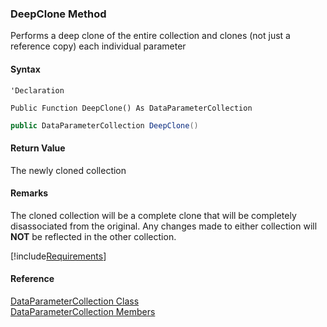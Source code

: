 ﻿### DeepClone Method

Performs a deep clone of the entire collection and clones (not just a reference copy) each individual parameter

#### Syntax

```vbnet
'Declaration

Public Function DeepClone() As DataParameterCollection
```

```csharp
public DataParameterCollection DeepClone()
```

#### Return Value

The newly cloned collection

#### Remarks

The cloned collection will be a complete clone that will be completely disassociated from the original. Any changes made to either collection will **NOT** be reflected in the other collection.

[!include[Requirements](../partials/requirements.md)]

#### Reference

[DataParameterCollection Class](FChoice.Common~FChoice.Common.Data.DataParameterCollection.md)  
[DataParameterCollection Members](FChoice.Common~FChoice.Common.Data.DataParameterCollection_members.md)